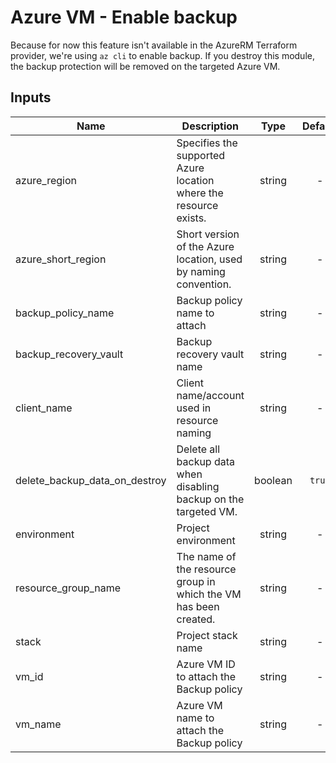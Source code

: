 # Azure VM - Enable backup

Because for now this feature isn't available in the AzureRM Terraform provider, we're using `az cli` to enable backup.
If you destroy this module, the backup protection will be removed on the targeted Azure VM.

## Inputs

| Name | Description | Type | Default | Required |
|------|-------------|:----:|:-----:|:-----:|
| azure_region | Specifies the supported Azure location where the resource exists. | string | - | yes |
| azure_short_region | Short version of the Azure location, used by naming convention. | string | - | yes |
| backup_policy_name | Backup policy name to attach | string | - | yes |
| backup_recovery_vault | Backup recovery vault name | string | - | yes |
| client_name | Client name/account used in resource naming | string | - | yes |
| delete_backup_data_on_destroy | Delete all backup data when disabling backup on the targeted VM. | boolean | `true` | no |
| environment | Project environment | string | - | yes |
| resource_group_name | The name of the resource group in which the VM has been created. | string | - | yes |
| stack | Project stack name | string | - | yes |
| vm_id | Azure VM ID to attach the Backup policy | string | - | yes |
| vm_name | Azure VM name to attach the Backup policy | string | - | yes |
